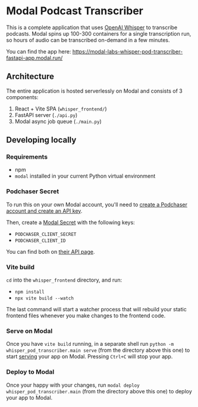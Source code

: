 # Modal Podcast Transcriber

This is a complete application that uses [OpenAI Whisper](https://github.com/openai/whisper) to transcribe podcasts. Modal spins up 100-300 containers for a single transcription run, so hours of audio can be transcribed on-demand in a few minutes.

You can find the app here: https://modal-labs-whisper-pod-transcriber-fastapi-app.modal.run/

## Architecture

The entire application is hosted serverlessly on Modal and consists of 3 components:

1. React + Vite SPA (`whisper_frontend/`)
2. FastAPI server (`./api.py`)
3. Modal async job queue (`./main.py`)

## Developing locally

### Requirements

- npm
- `modal` installed in your current Python virtual environment

### Podchaser Secret

To run this on your own Modal account, you'll need to [create a Podchaser account and create an API key](https://api-docs.podchaser.com/docs/guides/guide-first-podchaser-query/#getting-your-access-token).

Then, create a [Modal Secret](https://modal.com/secrets/) with the following keys:

- `PODCHASER_CLIENT_SECRET`
- `PODCHASER_CLIENT_ID`

You can find both on [their API page](https://www.podchaser.com/profile/settings/api).

### Vite build

`cd` into the `whisper_frontend` directory, and run:

- `npm install`
- `npx vite build --watch`

The last command will start a watcher process that will rebuild your static frontend files whenever you make changes to the frontend code.

### Serve on Modal

Once you have `vite build` running, in a separate shell run `python -m whisper_pod_transcriber.main serve` (from the directory above this one) to start [serving](https://modal.com/docs/reference/modal.Stub#serve) your app on Modal. Pressing `Ctrl+C` will stop your app.

### Deploy to Modal

Once your happy with your changes, run `modal deploy whisper_pod_transcriber.main` (from the directory above this one) to deploy your app to Modal.

